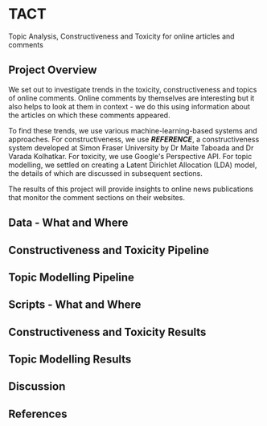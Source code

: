 # TACT
Topic Analysis, Constructiveness and Toxicity for online articles and comments

## Project Overview

We set out to investigate trends in the toxicity, constructiveness and topics of online comments. Online comments by themselves are interesting but it also helps to look at them in context - we do this using information about the articles on which these comments appeared.

To find these trends, we use various machine-learning-based systems and approaches. For constructiveness, we use **_REFERENCE_**, a constructiveness system developed at Simon Fraser University by Dr Maite Taboada and Dr Varada Kolhatkar. For toxicity, we use Google's Perspective API. For topic modelling, we settled on creating a Latent Dirichlet Allocation (LDA) model, the details of which are discussed in subsequent sections.

The results of this project will provide insights to online news publications that monitor the comment sections on their websites.

## Data - What and Where


## Constructiveness and Toxicity Pipeline

## Topic Modelling Pipeline

## Scripts - What and Where

## Constructiveness and Toxicity Results

## Topic Modelling Results

## Discussion

## References
